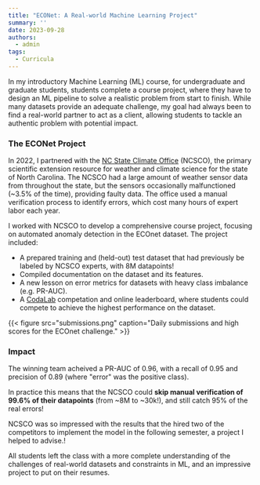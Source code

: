 ```yaml
---
title: "ECONet: A Real-world Machine Learning Project"
summary: ''
date: 2023-09-28
authors:
  - admin
tags:
  - Curricula
---
```


In my introductory Machine Learning (ML) course, for undergraduate and graduate students, students complete a course project, where they have to design an ML pipeline to solve a realistic problem from start to finish. While many datasets provide an adequate challenge, my goal had always been to find a real-world partner to act as a client, allowing students to tackle an authentic problem with potential impact.

### The ECONet Project

In 2022, I partnered with the [NC State Climate Office](https://climate.ncsu.edu/) (NCSCO), the primary scientific extension resource for weather and climate science for the state of North Carolina. The NCSCO had a large amount of weather sensor data from throughout the state, but the sensors occasionally malfunctioned (~3.5% of the time), providing faulty data. The office used a manual verification process to identify errors, which cost many hours of expert labor each year.

I worked with NCSCO to develop a comprehensive course project, focusing on automated anomaly detection in the ECOnet dataset. The project included:
* A prepared training and (held-out) test dataset that had previously be labeled by NCSCO experts, with 8M datapoints!
* Compiled documentation on the dataset and its features.
* A new lesson on error metrics for datasets with heavy class imbalance (e.g. PR-AUC).
* A [CodaLab](https://codalab.lisn.upsaclay.fr/competitions/4076) competation and online leaderboard, where students could compete to achieve the highest performance on the dataset.

{{< figure src="submissions.png" caption="Daily submissions and high scores for the ECOnet challenge." >}}

### Impact

The winning team acheived a PR-AUC of 0.96, with a recall of 0.95 and precision of 0.89 (where "error" was the positive class).

In practice this means that the NCSCO could **skip manual verification of 99.6% of their datapoints** (from ~8M to ~30k!), and still catch 95% of the real errors!

NCSCO was so impressed with the results that the hired two of the competitors to implement the model in the following semester, a project I helped to advise.!

All students left the class with a more complete understanding of the challenges of real-world datasets and constraints in ML, and an impressive project to put on their resumes.